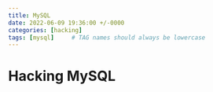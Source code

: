 ```yaml
---
title: MySQL
date: 2022-06-09 19:36:00 +/-0000
categories: [hacking]
tags: [mysql]     # TAG names should always be lowercase
---
```


# Hacking MySQL